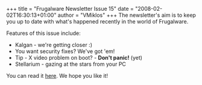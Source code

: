 +++
title = "Frugalware Newsletter Issue 15"
date = "2008-02-02T16:30:13+01:00"
author = "VMiklos"
+++
The newsletter's aim is to keep you up to date with what's happened recently in the world of Frugalware.  

 Features of this issue include:
 * Kalgan - we're getting closer :)
* You want security fixes? We've got 'em!
* Tip - X video problem on boot? - **Don't panic!** (yet)
* Stellarium - gazing at the stars from your PC


 You can read it [here](/newsletter/15). We hope you like it!
